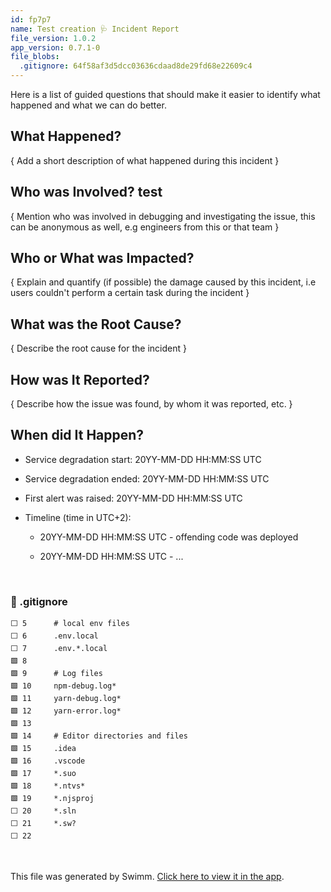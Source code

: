 ```yaml
---
id: fp7p7
name: Test creation 🩺 Incident Report
file_version: 1.0.2
app_version: 0.7.1-0
file_blobs:
  .gitignore: 64f58af3d5dcc03636cdaad8de29fd68e22609c4
---
```


Here is a list of guided questions that should make it easier to identify what happened and what we can do better.

## What Happened?

{ Add a short description of what happened during this incident }

## Who was Involved? test

{ Mention who was involved in debugging and investigating the issue, this can be anonymous as well, e.g engineers from this or that team }

## Who or What was Impacted?

{ Explain and quantify (if possible) the damage caused by this incident, i.e users couldn't perform a certain task during the incident }

## What was the Root Cause?

{ Describe the root cause for the incident }

## How was It Reported?

{ Describe how the issue was found, by whom it was reported, etc. }

## When did It Happen?

*   Service degradation start: 20YY-MM-DD HH:MM:SS UTC
    
*   Service degradation ended: 20YY-MM-DD HH:MM:SS UTC
    
*   First alert was raised: 20YY-MM-DD HH:MM:SS UTC
    
*   Timeline (time in UTC+2):
    
    *   20YY-MM-DD HH:MM:SS UTC - offending code was deployed
        
    *   20YY-MM-DD HH:MM:SS UTC - ...

<br/>

<!-- NOTE-swimm-snippet: the lines below link your snippet to Swimm -->
### 📄 .gitignore
```gitignore
⬜ 5      # local env files
⬜ 6      .env.local
⬜ 7      .env.*.local
🟩 8      
🟩 9      # Log files
🟩 10     npm-debug.log*
🟩 11     yarn-debug.log*
🟩 12     yarn-error.log*
🟩 13     
🟩 14     # Editor directories and files
🟩 15     .idea
🟩 16     .vscode
🟩 17     *.suo
🟩 18     *.ntvs*
🟩 19     *.njsproj
⬜ 20     *.sln
⬜ 21     *.sw?
⬜ 22     
```

<br/>

This file was generated by Swimm. [Click here to view it in the app](http://localhost:5001/repos/Z2l0aHViJTNBJTNBc3ItZXh0ZW5zaW9uJTNBJTNBZG91ZWs=/docs/fp7p7).